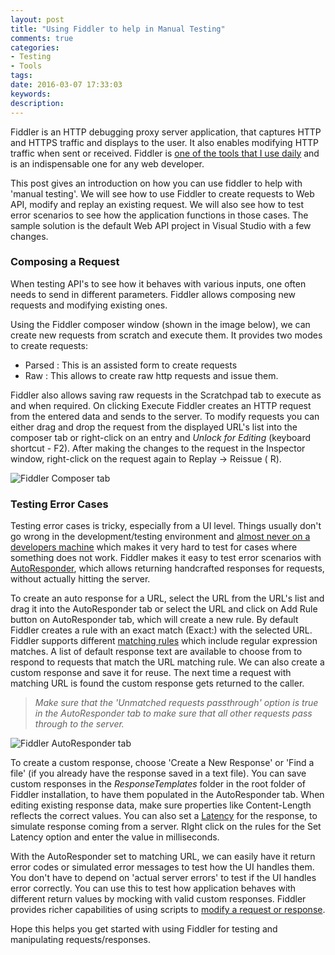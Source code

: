 ```yaml
---
layout: post
title: "Using Fiddler to help in Manual Testing"
comments: true
categories: 
- Testing
- Tools
tags: 
date: 2016-03-07 17:33:03 
keywords: 
description: 
---
```


Fiddler is an HTTP debugging proxy server application, that captures HTTP and HTTPS traffic and displays to the user. It also enables modifying HTTP traffic when sent or received. Fiddler is [one of the tools that I use daily](http://www.rahulpnath.com/blog/tools-that-I-use/) and is an indispensable one for any web developer.  

This post gives an introduction on how you can use fiddler to help with 'manual testing'. We will see how to use Fiddler to create requests to Web API,  modify and replay an existing request. We will also see how to test error scenarios to see how the application functions in those cases. The sample solution is the default Web API project in Visual Studio with a few changes.

### Composing a Request ###
When testing API's to see how it behaves with various inputs, one often needs to send in different parameters. Fiddler allows composing new requests and  modifying existing ones.

Using the Fiddler composer window (shown in the image below), we can create new requests from scratch and execute them. It provides two modes to create requests: 

- Parsed : This is an assisted form to create requests
- Raw : This allows to create raw http requests and issue them.

Fiddler also allows saving raw requests in the Scratchpad tab to execute as and when required. On clicking Execute Fiddler creates an HTTP request from the entered data and sends to the server. To modify requests you can either drag and drop the request from the displayed URL's list into the composer tab or right-click on an entry and *Unlock for Editing* (keyboard shortcut - F2). After making the changes to the request in the Inspector window, right-click on the request again to Replay -> Reissue ( R). 

<img class="center" alt="Fiddler Composer tab" src="{{ site.images_root}}/fiddler_composer.png" />

### Testing Error Cases ###

Testing error cases is tricky, especially from a UI level. Things usually don't go wrong in the development/testing environment and [almost never on a developers machine](http://blog.codinghorror.com/the-works-on-my-machine-certification-program/) which makes it very hard to test for cases where something does not work. Fiddler makes it easy to test error scenarios with [AutoResponder](http://docs.telerik.com/fiddler/KnowledgeBase/AutoResponder), which allows returning handcrafted responses for requests, without actually hitting the server.

To create an auto response for a URL, select the URL from the URL's list and drag it into the AutoResponder tab or select the URL and click on Add Rule button on AutoResponder tab, which will create a new rule. By default Fiddler creates a rule with an exact match (Exact:) with the selected URL. Fiddler supports different [matching rules](http://docs.telerik.com/fiddler/KnowledgeBase/AutoResponder#matching-rules) which include regular expression matches. A list of default response text are available to choose from to respond to requests that match the URL matching rule. We can also create a custom response and save it for reuse. The next time a request with matching URL is found the custom response gets returned to the caller. 

> *Make sure that the 'Unmatched requests passthrough' option is true in the AutoResponder tab to make sure that all other requests pass through to the server.*

<img class="center" alt="Fiddler AutoResponder tab" src="{{site.images_root}}/fiddler_autoresponder.png" />

To create a custom response, choose 'Create a New Response' or 'Find a file' (if you already have the response saved in a text file). You can save custom responses in the *ResponseTemplates* folder in the root folder of Fiddler installation, to have them populated in the AutoResponder tab. When editing existing response data, make sure properties like Content-Length reflects the correct values. You can also set a [Latency](http://docs.telerik.com/fiddler/KnowledgeBase/AutoResponder#latency) for the response, to simulate response coming from a server. RIght click on the rules for the Set Latency option and enter the value in milliseconds.

With the AutoResponder set to matching URL, we can easily have it return error codes or simulated error messages to test how the UI handles them. You don't have to depend on 'actual server errors' to test if the UI handles error correctly. You can use this to test how application behaves with different return values by mocking with valid custom responses.  Fiddler provides richer capabilities of using scripts to [modify a request or response](http://docs.telerik.com/fiddler/KnowledgeBase/FiddlerScript/ModifyRequestOrResponse).

Hope this helps you get started with using Fiddler for testing and manipulating requests/responses.